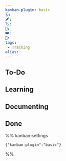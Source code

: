 ```yaml
---
kanban-plugin: basic
🗓️: 
🖋️: 
🏷️: 
🎫: 
🎟️: 
🔖: 
tags:
 - Tracking
alias: 
---
```


## To-Do



## Learning



## Documenting



## Done



%% kanban:settings
```
{"kanban-plugin":"basic"}
```
%%